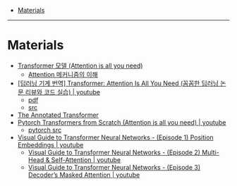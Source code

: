 - [Materials](#materials)

----

# Materials

* [Transformer 모델 (Attention is all you need)](https://gaussian37.github.io/dl-concept-transformer/)
  * [Attention 메커니즘의 이해](https://gaussian37.github.io/dl-concept-attention/)
* [[딥러닝 기계 번역] Transformer: Attention Is All You Need (꼼꼼한 딥러닝 논문 리뷰와 코드 실습) | youtube](https://www.youtube.com/watch?v=AA621UofTUA)
  * [pdf](https://github.com/ndb796/Deep-Learning-Paper-Review-and-Practice/blob/master/lecture_notes/Transformer.pdf)
  * [src](https://github.com/ndb796/Deep-Learning-Paper-Review-and-Practice/blob/master/code_practices/Attention_is_All_You_Need_Tutorial_(German_English).ipynb)
* [The Annotated Transformer](https://nlp.seas.harvard.edu/2018/04/03/attention.html)
* [Pytorch Transformers from Scratch (Attention is all you need) | youtube](https://www.youtube.com/watch?v=U0s0f995w14)
  * [pytorch src](https://github.com/aladdinpersson/Machine-Learning-Collection/blob/master/ML/Pytorch/more_advanced/transformer_from_scratch/transformer_from_scratch.py)
* [Visual Guide to Transformer Neural Networks - (Episode 1) Position Embeddings | youtube](https://www.youtube.com/watch?v=dichIcUZfOw)
  * [Visual Guide to Transformer Neural Networks - (Episode 2) Multi-Head & Self-Attention | youtube](https://www.youtube.com/watch?v=mMa2PmYJlCo)
  * [Visual Guide to Transformer Neural Networks - (Episode 3) Decoder’s Masked Attention | youtube](https://www.youtube.com/watch?v=gJ9kaJsE78k)
